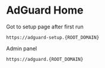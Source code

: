 # AdGuard Home

Got to setup page after first run

```
https://adguard-setup.{ROOT_DOMAIN}
```

Admin panel

```
https://adguard.{ROOT_DOMAIN}
```

